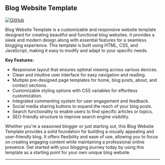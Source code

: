 Blog Website Template
---

[![GitHub](https://img.shields.io/badge/GitHub-View%20on%20GitHub-blue)](https://github.com/thehiddengem/Blog_Website_Template)

Blog Website Template is a customizable and responsive website template designed for creating beautiful and functional blog websites. It provides a sleek and modern design along with essential features for a seamless blogging experience. This template is built using HTML, CSS, and JavaScript, making it easy to modify and adapt to your specific needs.

**Key Features:**
- Responsive layout that ensures optimal viewing across various devices.
- Clean and intuitive user interface for easy navigation and reading.
- Multiple pre-designed page templates for home, blog posts, about, and contact sections.
- Customizable styling options with CSS variables for effortless customization.
- Integrated commenting system for user engagement and feedback.
- Social media sharing buttons to expand the reach of your blog posts.
- Search functionality to enable users to find specific articles or topics.
- SEO-friendly structure to improve search engine visibility.

Whether you're a seasoned blogger or just starting out, this Blog Website Template provides a solid foundation for building a visually appealing and user-friendly blog. It offers flexibility and ease of use, allowing you to focus on creating engaging content while maintaining a professional online presence. Get started with your blogging journey today by using this template as a starting point for your own unique blog website.

---

